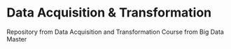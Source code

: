 # Data Acquisition & Transformation
Repository from Data Acquisition and Transformation Course from Big Data Master
